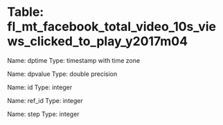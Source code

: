 Table: fl_mt_facebook_total_video_10s_views_clicked_to_play_y2017m04
====================================================================

Name: dptime
Type: timestamp with time zone

Name: dpvalue
Type: double precision

Name: id
Type: integer

Name: ref_id
Type: integer

Name: step
Type: integer

